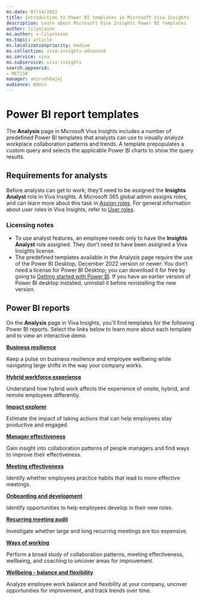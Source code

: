 ```yaml
---
ms.date: 07/14/2022
title: Introduction to Power BI templates in Microsoft Viva Insights
description: Learn about Microsoft Viva Insights Power BI templates
author: lilyolason
ms.author: v-lilyolason
ms.topic: article
ms.localizationpriority: medium 
ms.collection: viva-insights-advanced 
ms.service: viva 
ms.subservice: viva-insights 
search.appverid: 
- MET150 
manager: anirudhbajaj
audience: Admin
---
```


# Power BI report templates

The **Analysis** page in Microsoft Viva Insights includes a number of predefined Power BI templates that analysts can use to visually analyze workplace collaboration patterns and trends. A template prepopulates a custom query and selects the applicable Power BI charts to show the query results.

## Requirements for analysts

Before analysts can get to work, they’ll need to be assigned the **Insights Analyst** role in Viva Insights. A Microsoft 365 global admin assigns roles, and can learn more about this task in [Assign roles](/Viva/insights/advanced/setup-maint/assign-user-roles). For general information about user roles in Viva Insights, refer to [User roles](/Viva/insights/advanced/setup-maint/user-roles).

### Licensing notes

* To use analyst features, an employee needs only to have the **Insights Analyst** role assigned. They don’t need to have been assigned a Viva Insights license.
* The predefined templates available in the Analysis page require the use of the Power BI Desktop, December 2022 version or newer. You don’t need a license for Power BI Desktop; you can download it for free by going to [Getting started with Power BI](https://powerbi.microsoft.com/getting-started-with-power-bi/). If you have an earlier version of Power BI desktop installed, uninstall it before reinstalling the new version.

## Power BI reports

On the **Analysis** page in Viva Insights, you'll find templates for the following Power BI reports. Select the links below to learn more about each template and to view an interactive demo.

**[Business resilience](business-resilience.md)**

Keep a pulse on business resilience and employee wellbeing while navigating large shifts in the way your company works.

**[Hybrid workforce experience](hybrid-workforce-experience.md)**
    
Understand how hybrid work affects the experience of onsite, hybrid, and remote employees differently.

**[Impact explorer](impact-explorer.md)**

Estimate the impact of taking actions that can help employees stay productive and engaged.​

**[Manager effectiveness](manager-effectiveness.md)**

Gain insight into collaboration patterns of people managers and find ways to improve their effectiveness.

**[Meeting effectiveness](meeting-effectiveness.md)**

Identify whether employees practice habits that lead to more effective meetings.

**[Onboarding and development](onboarding.md)**

Identify opportunities to help employees develop in their new roles.

**[Recurring meeting audit](recurring-meeting.md)**

Investigate whether large and long recurring meetings are too expensive.
    
**[Ways of working](ways-of-working.md)**

Perform a broad study of collaboration patterns, meeting effectiveness, wellbeing, and coaching to uncover areas for improvement. 

**[Wellbeing - balance and flexibility](wellbeing.md)**

Analyze employee work balance and flexibility at your company, uncover opportunities for improvement, and track trends over time.


